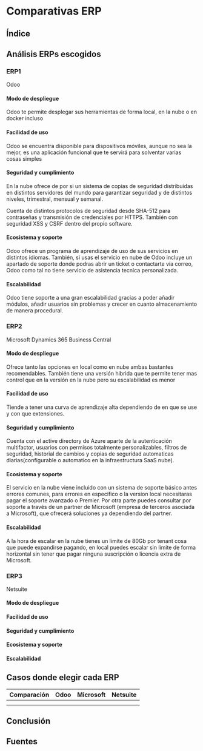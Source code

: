 # Comparativas ERP
## Índice

## Análisis ERPs escogidos
### ERP1
Odoo
#### Modo de despliegue

Odoo te permite desplegar sus herramientas de forma local, en la nube o en docker incluso
#### Facilidad de uso

Odoo se encuentra disponible para dispositivos móviles, aunque no sea la mejor, es una aplicación funcional que te servirá para solventar varias cosas simples

#### Seguridad y cumplimiento

En la nube ofrece de por si un sistema de copias de seguridad distribuidas en distintos servidores del mundo para garantizar seguridad y de distintos niveles, trimestral, mensual y semanal.

Cuenta de distintos protocolos de seguridad desde SHA-512 para contraseñas y transmisión de credenciales por HTTPS. También con seguridad XSS y CSRF dentro del propio software.

#### Ecosistema y soporte

Odoo ofrece un programa de aprendizaje de uso de sus servicios en distintos idiomas.
También, si usas el servicio en nube de Odoo incluye un apartado de soporte donde podras abrir un ticket o contactarte vía correo, Odoo como tal no tiene servicio de asistencia tecnica personalizada.

#### Escalabilidad

Odoo tiene soporte a una gran escalabilidad gracias a poder añadir módulos, añadir usuarios sin problemas y crecer en cuanto almacenamiento de manera procedural.

### ERP2
Microsoft Dynamics 365 Business Central
#### Modo de despliegue

Ofrece tanto las opciones en local como en nube ambas bastantes recomendables. También tiene una versión hibrida que te permite tener mas control que en la versión en la nube pero su escalabilidad es menor

#### Facilidad de uso

Tiende a tener una curva de aprendizaje alta dependiendo de en que se use y con que extensiones.

#### Seguridad y cumplimiento

Cuenta con el active directory de Azure aparte de la autenticación multifactor, usuarios con permisos totalmente personalizables, filtros de seguridad, historial de cambios y copias de seguridad automaticas diarias(configurable o automatico en la infraestructura SaaS nube).

#### Ecosistema y soporte

El servicio en la nube viene incluido con un sistema de soporte básico antes errores comunes, para errores en especifico o la version local necesitaras pagar el soporte avanzado o Premier.
Por otra parte puedes consultar por soporte a través de un partner de Microsoft (empresa de terceros asociada a Microsoft), que ofrecerá soluciones ya dependiendo del partner.

#### Escalabilidad

A la hora de escalar en la nube tienes un limite de 80Gb por tenant cosa que puede expandirse pagando, en local puedes escalar sin limite de forma horizontal sin tener que pagar ninguna suscripción o licencia extra de Microsoft.

### ERP3
Netsuite
#### Modo de despliegue



#### Facilidad de uso

#### Seguridad y cumplimiento

#### Ecosistema y soporte

#### Escalabilidad


## Casos donde elegir cada ERP


| Comparación | Odoo | Microsoft | Netsuite |
| ----------- | ---- | --------- | -------- |
|             |      |           |          |
|             |      |           |          |
## Conclusión

## Fuentes
